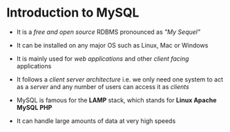 # Introduction to MySQL

- It is a *free and open source* RDBMS pronounced as *"My Sequel"*

- It can be installed on any major OS such as Linux, Mac or Windows

- It is mainly used for *web applications* and other *client facing* applications

- It follows a *client server architecture* i.e. we only need one system to act
as a *server* and any number of users can access it as *clients*

- MySQL is famous for the **LAMP** stack, which stands for **Linux Apache MySQL PHP**

- It can handle large amounts of data at very high speeds
